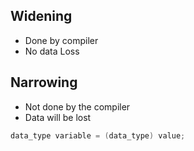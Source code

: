 ## Widening
- Done by compiler
- No data Loss
## Narrowing
- Not done by the compiler
- Data will be lost

```java
data_type variable = (data_type) value;
```
